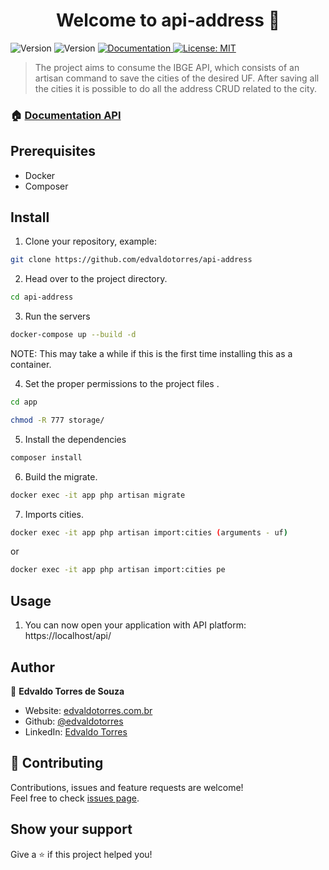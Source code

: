 <h1 align="center">Welcome to api-address 👋</h1>
<p>
  <img alt="Version" src="https://img.shields.io/badge/php-7.4-blue.svg?cacheSeconds=2592000" />
  <img alt="Version" src="https://img.shields.io/badge/laravel-8.0-red.svg?cacheSeconds=2592000" />
  <a href="https://documenter.getpostman.com/view/13040502/UzBjrney#c3212110-5be6-45bd-b000-95c6538746ca" target="_blank">
    <img alt="Documentation" src="https://img.shields.io/badge/documentation-yes-brightgreen.svg" />
  </a>
  <a href="#" target="_blank">
    <img alt="License: MIT" src="https://img.shields.io/badge/License-MIT-yellow.svg" />
  </a>
</p>

> The project aims to consume the IBGE API, which consists of an artisan command to save the cities of the desired UF. After saving all the cities it is possible to do all the address CRUD related to the city.

### 🏠 [Documentation API]()

## Prerequisites

* Docker
* Composer

## Install

1. Clone your repository, example:

```sh
git clone https://github.com/edvaldotorres/api-address
```
2. Head over to the project directory.

```sh
cd api-address
```
3. Run the servers

```sh
docker-compose up --build -d
```
NOTE: This may take a while if this is the first time installing this as a container.

4. Set the proper permissions to the project files .

```sh
cd app
```
```sh
chmod -R 777 storage/
```
5. Install the dependencies

```sh
composer install
```
6. Build the migrate.

```sh
docker exec -it app php artisan migrate
```

7. Imports cities.

```sh
docker exec -it app php artisan import:cities (arguments - uf)
```
or

```sh
docker exec -it app php artisan import:cities pe
```

## Usage

1. You can now open your application with API platform: https://localhost/api/

## Author

👤 **Edvaldo Torres de Souza**

* Website: [edvaldotorres.com.br](https://edvaldotorres.com.br/)
* Github: [@edvaldotorres](https://github.com/edvaldotorres)
* LinkedIn: [Edvaldo Torres](https://www.linkedin.com/in/edvaldo-torres-189894150/)

## 🤝 Contributing

Contributions, issues and feature requests are welcome!<br />Feel free to check [issues page](https://github.com/edvaldotorres/api-address/issues). 

## Show your support

Give a ⭐️ if this project helped you!
